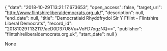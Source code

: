 {
  "date": "2018-10-29T13:21:17.673653", 
  "open_access": false, 
  "target_url": "http://www.flintshireliberaldemocrats.org.uk/", 
  "description": null, 
  "end_date": null, 
  "title": "Democratiaid Rhyddfrydol Sir Y Fflint - Flintshire Liberal Democrats", 
  "record_id": "20181029T132117/aeD0D37U8Vu+VoFD7ogzNQ==", 
  "publisher": "flintshireliberaldemocrats.org.uk", 
  "start_date": null
}

None